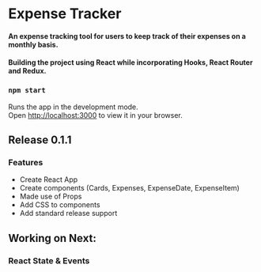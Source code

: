 # Expense Tracker

#### An expense tracking tool for users to keep track of their expenses on a monthly basis.
#### Building the project using React while incorporating Hooks, React Router and Redux.

### `npm start`

Runs the app in the development mode.\
Open [http://localhost:3000](http://localhost:3000) to view it in your browser.


## Release 0.1.1
### Features
- Create React App
- Create components (Cards, Expenses, ExpenseDate, ExpenseItem)
- Made use of Props
- Add CSS to components
- Add standard release support

## Working on Next:
### React State & Events

